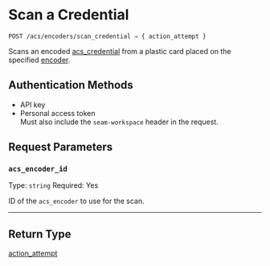 # Scan a Credential

```
POST /acs/encoders/scan_credential ⇒ { action_attempt }
```

Scans an encoded [acs_credential](../../../capability-guides/access-systems/managing-credentials.md) from a plastic card placed on the specified [encoder](../../../capability-guides/access-systems/working-with-card-encoders-and-scanners/README.md).

## Authentication Methods

- API key
- Personal access token
  <br>Must also include the `seam-workspace` header in the request.

## Request Parameters

### `acs_encoder_id`

Type: `string`
Required: Yes

ID of the `acs_encoder` to use for the scan.

***

## Return Type

[action\_attempt](./)
